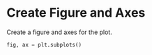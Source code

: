 # Create Figure and Axes

Create a figure and axes for the plot.

```python
fig, ax = plt.subplots()
```

